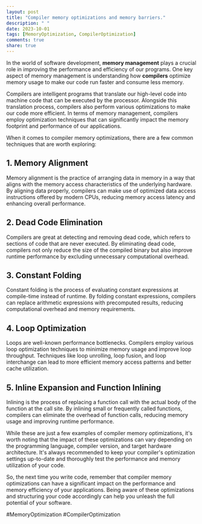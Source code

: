 ```yaml
---
layout: post
title: "Compiler memory optimizations and memory barriers."
description: " "
date: 2023-10-01
tags: [MemoryOptimization, CompilerOptimization]
comments: true
share: true
---
```


In the world of software development, **memory management** plays a crucial role in improving the performance and efficiency of our programs. One key aspect of memory management is understanding how **compilers** optimize memory usage to make our code run faster and consume less memory.

Compilers are intelligent programs that translate our high-level code into machine code that can be executed by the processor. Alongside this translation process, compilers also perform various optimizations to make our code more efficient. In terms of memory management, compilers employ optimization techniques that can significantly impact the memory footprint and performance of our applications.

When it comes to compiler memory optimizations, there are a few common techniques that are worth exploring:

## 1. Memory Alignment
Memory alignment is the practice of arranging data in memory in a way that aligns with the memory access characteristics of the underlying hardware. By aligning data properly, compilers can make use of optimized data access instructions offered by modern CPUs, reducing memory access latency and enhancing overall performance.

## 2. Dead Code Elimination
Compilers are great at detecting and removing dead code, which refers to sections of code that are never executed. By eliminating dead code, compilers not only reduce the size of the compiled binary but also improve runtime performance by excluding unnecessary computational overhead.

## 3. Constant Folding
Constant folding is the process of evaluating constant expressions at compile-time instead of runtime. By folding constant expressions, compilers can replace arithmetic expressions with precomputed results, reducing computational overhead and memory requirements.

## 4. Loop Optimization
Loops are well-known performance bottlenecks. Compilers employ various loop optimization techniques to minimize memory usage and improve loop throughput. Techniques like loop unrolling, loop fusion, and loop interchange can lead to more efficient memory access patterns and better cache utilization.

## 5. Inline Expansion and Function Inlining
Inlining is the process of replacing a function call with the actual body of the function at the call site. By inlining small or frequently called functions, compilers can eliminate the overhead of function calls, reducing memory usage and improving runtime performance.

While these are just a few examples of compiler memory optimizations, it's worth noting that the impact of these optimizations can vary depending on the programming language, compiler version, and target hardware architecture. It's always recommended to keep your compiler's optimization settings up-to-date and thoroughly test the performance and memory utilization of your code.

So, the next time you write code, remember that compiler memory optimizations can have a significant impact on the performance and memory efficiency of your applications. Being aware of these optimizations and structuring your code accordingly can help you unleash the full potential of your software.

#MemoryOptimization #CompilerOptimization
